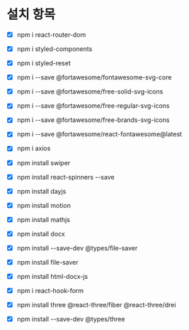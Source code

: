# 설치 항목

- [X] npm i react-router-dom
- [X] npm i styled-components
- [X] npm i styled-reset
- [X] npm i --save @fortawesome/fontawesome-svg-core
- [X] npm i --save @fortawesome/free-solid-svg-icons
- [X] npm i --save @fortawesome/free-regular-svg-icons
- [X] npm i --save @fortawesome/free-brands-svg-icons
- [X] npm i --save @fortawesome/react-fontawesome@latest
- [X] npm i axios
- [X] npm install swiper
- [X] npm install react-spinners --save
- [X] npm install dayjs
- [X] npm install motion
- [X] npm install mathjs
- [X] npm install docx
- [X] npm install --save-dev @types/file-saver
- [X] npm install file-saver
- [X] npm install html-docx-js
- [X] npm i react-hook-form
- [X] npm install three @react-three/fiber @react-three/drei
- [X] npm install --save-dev @types/three

